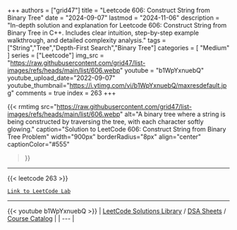 
+++
authors = ["grid47"]
title = "Leetcode 606: Construct String from Binary Tree"
date = "2024-09-07"
lastmod = "2024-11-06"
description = "In-depth solution and explanation for Leetcode 606: Construct String from Binary Tree in C++. Includes clear intuition, step-by-step example walkthrough, and detailed complexity analysis."
tags = ["String","Tree","Depth-First Search","Binary Tree"]
categories = [
    "Medium"
]
series = ["Leetcode"]
img_src = "https://raw.githubusercontent.com/grid47/list-images/refs/heads/main/list/606.webp"
youtube = "b1WpYxnuebQ"
youtube_upload_date="2022-09-07"
youtube_thumbnail="https://i.ytimg.com/vi/b1WpYxnuebQ/maxresdefault.jpg"
comments = true
index = 263
+++


{{< rmtimg 
    src="https://raw.githubusercontent.com/grid47/list-images/refs/heads/main/list/606.webp" 
    alt="A binary tree where a string is being constructed by traversing the tree, with each character softly glowing."
    caption="Solution to LeetCode 606: Construct String from Binary Tree Problem"
    width="900px"
    borderRadius="8px"
    align="center" 
    captionColor="#555"
>}}
---
{{< leetcode 263 >}}

[`Link to LeetCode Lab`](https://leetcode.com/problems/construct-string-from-binary-tree/description/)

---
{{< youtube b1WpYxnuebQ >}}
| [LeetCode Solutions Library](https://grid47.xyz/leetcode/) / [DSA Sheets](https://grid47.xyz/sheets/) / [Course Catalog](https://grid47.xyz/courses/) |
| --- |
